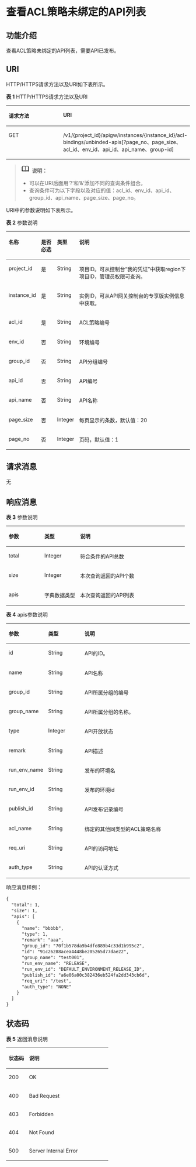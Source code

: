 # 查看ACL策略未绑定的API列表<a name="ZH-CN_TOPIC_0000001081837373"></a>

## 功能介绍<a name="zh-cn_topic_0225568896_section61570312"></a>

查看ACL策略未绑定的API列表，需要API已发布。

## URI<a name="zh-cn_topic_0225568896_section17261904"></a>

HTTP/HTTPS请求方法以及URI如下表所示。

**表 1**  HTTP/HTTPS请求方法以及URI

<a name="zh-cn_topic_0225568896_table7075937"></a>
<table><thead align="left"><tr id="zh-cn_topic_0225568896_row65440801"><th class="cellrowborder" valign="top" width="34.339999999999996%" id="mcps1.2.3.1.1"><p id="zh-cn_topic_0225568896_p66213500"><a name="zh-cn_topic_0225568896_p66213500"></a><a name="zh-cn_topic_0225568896_p66213500"></a>请求方法</p>
</th>
<th class="cellrowborder" valign="top" width="65.66%" id="mcps1.2.3.1.2"><p id="zh-cn_topic_0225568896_p61693288"><a name="zh-cn_topic_0225568896_p61693288"></a><a name="zh-cn_topic_0225568896_p61693288"></a>URI</p>
</th>
</tr>
</thead>
<tbody><tr id="zh-cn_topic_0225568896_row31100428"><td class="cellrowborder" valign="top" width="34.339999999999996%" headers="mcps1.2.3.1.1 "><p id="zh-cn_topic_0225568896_p36106769"><a name="zh-cn_topic_0225568896_p36106769"></a><a name="zh-cn_topic_0225568896_p36106769"></a>GET</p>
</td>
<td class="cellrowborder" valign="top" width="65.66%" headers="mcps1.2.3.1.2 "><p id="zh-cn_topic_0225568896_p38967199"><a name="zh-cn_topic_0225568896_p38967199"></a><a name="zh-cn_topic_0225568896_p38967199"></a>/v1/{project_id}/apigw/instances/{instance_id}/acl-bindings/unbinded-apis[?page_no、page_size、acl_id、env_id、api_id、api_name、group-id]</p>
</td>
</tr>
</tbody>
</table>

>![](public_sys-resources/icon-note.gif) **说明：** 
>-   可以在URI后面用‘?’和‘&’添加不同的查询条件组合。
>-   查询条件可为以下字段以及对应的值：acl\_id、env\_id、api\_id、group\_id、api\_name、page\_size、page\_no。

URI中的参数说明如下表所示。

**表 2**  参数说明

<a name="zh-cn_topic_0225568896_table45607562"></a>
<table><thead align="left"><tr id="zh-cn_topic_0225568896_row21909387"><th class="cellrowborder" valign="top" width="16%" id="mcps1.2.5.1.1"><p id="zh-cn_topic_0225568896_p29829884"><a name="zh-cn_topic_0225568896_p29829884"></a><a name="zh-cn_topic_0225568896_p29829884"></a>名称</p>
</th>
<th class="cellrowborder" valign="top" width="9%" id="mcps1.2.5.1.2"><p id="zh-cn_topic_0225568896_p301534"><a name="zh-cn_topic_0225568896_p301534"></a><a name="zh-cn_topic_0225568896_p301534"></a>是否必选</p>
</th>
<th class="cellrowborder" valign="top" width="9%" id="mcps1.2.5.1.3"><p id="zh-cn_topic_0225568896_p24424280"><a name="zh-cn_topic_0225568896_p24424280"></a><a name="zh-cn_topic_0225568896_p24424280"></a>类型</p>
</th>
<th class="cellrowborder" valign="top" width="66%" id="mcps1.2.5.1.4"><p id="zh-cn_topic_0225568896_p32209683"><a name="zh-cn_topic_0225568896_p32209683"></a><a name="zh-cn_topic_0225568896_p32209683"></a>说明</p>
</th>
</tr>
</thead>
<tbody><tr id="zh-cn_topic_0225568896_row15590143542015"><td class="cellrowborder" valign="top" width="16%" headers="mcps1.2.5.1.1 "><p id="zh-cn_topic_0225568896_p55878963"><a name="zh-cn_topic_0225568896_p55878963"></a><a name="zh-cn_topic_0225568896_p55878963"></a>project_id</p>
</td>
<td class="cellrowborder" valign="top" width="9%" headers="mcps1.2.5.1.2 "><p id="zh-cn_topic_0225568896_p29902160"><a name="zh-cn_topic_0225568896_p29902160"></a><a name="zh-cn_topic_0225568896_p29902160"></a>是</p>
</td>
<td class="cellrowborder" valign="top" width="9%" headers="mcps1.2.5.1.3 "><p id="zh-cn_topic_0225568896_p6155914"><a name="zh-cn_topic_0225568896_p6155914"></a><a name="zh-cn_topic_0225568896_p6155914"></a>String</p>
</td>
<td class="cellrowborder" valign="top" width="66%" headers="mcps1.2.5.1.4 "><p id="zh-cn_topic_0225568896_p28867016"><a name="zh-cn_topic_0225568896_p28867016"></a><a name="zh-cn_topic_0225568896_p28867016"></a>项目ID。可从控制台“我的凭证”中获取region下项目ID，管理员权限可查询。</p>
</td>
</tr>
<tr id="zh-cn_topic_0225568896_row172471935182017"><td class="cellrowborder" valign="top" width="16%" headers="mcps1.2.5.1.1 "><p id="zh-cn_topic_0225568896_p1780913159538"><a name="zh-cn_topic_0225568896_p1780913159538"></a><a name="zh-cn_topic_0225568896_p1780913159538"></a>instance_id</p>
</td>
<td class="cellrowborder" valign="top" width="9%" headers="mcps1.2.5.1.2 "><p id="zh-cn_topic_0225568896_p9809215115310"><a name="zh-cn_topic_0225568896_p9809215115310"></a><a name="zh-cn_topic_0225568896_p9809215115310"></a>是</p>
</td>
<td class="cellrowborder" valign="top" width="9%" headers="mcps1.2.5.1.3 "><p id="zh-cn_topic_0225568896_p1280914152538"><a name="zh-cn_topic_0225568896_p1280914152538"></a><a name="zh-cn_topic_0225568896_p1280914152538"></a>String</p>
</td>
<td class="cellrowborder" valign="top" width="66%" headers="mcps1.2.5.1.4 "><p id="zh-cn_topic_0225568896_p1880914157537"><a name="zh-cn_topic_0225568896_p1880914157537"></a><a name="zh-cn_topic_0225568896_p1880914157537"></a>实例ID，可从API网关控制台的专享版实例信息中获取。</p>
</td>
</tr>
<tr id="zh-cn_topic_0225568896_row58847543"><td class="cellrowborder" valign="top" width="16%" headers="mcps1.2.5.1.1 "><p id="zh-cn_topic_0225568896_p1921642"><a name="zh-cn_topic_0225568896_p1921642"></a><a name="zh-cn_topic_0225568896_p1921642"></a>acl_id</p>
</td>
<td class="cellrowborder" valign="top" width="9%" headers="mcps1.2.5.1.2 "><p id="zh-cn_topic_0225568896_p21435351"><a name="zh-cn_topic_0225568896_p21435351"></a><a name="zh-cn_topic_0225568896_p21435351"></a>是</p>
</td>
<td class="cellrowborder" valign="top" width="9%" headers="mcps1.2.5.1.3 "><p id="zh-cn_topic_0225568896_p58541860"><a name="zh-cn_topic_0225568896_p58541860"></a><a name="zh-cn_topic_0225568896_p58541860"></a>String</p>
</td>
<td class="cellrowborder" valign="top" width="66%" headers="mcps1.2.5.1.4 "><p id="zh-cn_topic_0225568896_p17951547165618"><a name="zh-cn_topic_0225568896_p17951547165618"></a><a name="zh-cn_topic_0225568896_p17951547165618"></a>ACL策略编号</p>
</td>
</tr>
<tr id="zh-cn_topic_0225568896_row62887495"><td class="cellrowborder" valign="top" width="16%" headers="mcps1.2.5.1.1 "><p id="zh-cn_topic_0225568896_p60722300"><a name="zh-cn_topic_0225568896_p60722300"></a><a name="zh-cn_topic_0225568896_p60722300"></a>env_id</p>
</td>
<td class="cellrowborder" valign="top" width="9%" headers="mcps1.2.5.1.2 "><p id="zh-cn_topic_0225568896_p19559245"><a name="zh-cn_topic_0225568896_p19559245"></a><a name="zh-cn_topic_0225568896_p19559245"></a>否</p>
</td>
<td class="cellrowborder" valign="top" width="9%" headers="mcps1.2.5.1.3 "><p id="zh-cn_topic_0225568896_p40795044"><a name="zh-cn_topic_0225568896_p40795044"></a><a name="zh-cn_topic_0225568896_p40795044"></a>String</p>
</td>
<td class="cellrowborder" valign="top" width="66%" headers="mcps1.2.5.1.4 "><p id="zh-cn_topic_0225568896_p16064230"><a name="zh-cn_topic_0225568896_p16064230"></a><a name="zh-cn_topic_0225568896_p16064230"></a>环境编号</p>
</td>
</tr>
<tr id="zh-cn_topic_0225568896_row10360348"><td class="cellrowborder" valign="top" width="16%" headers="mcps1.2.5.1.1 "><p id="zh-cn_topic_0225568896_p33881836"><a name="zh-cn_topic_0225568896_p33881836"></a><a name="zh-cn_topic_0225568896_p33881836"></a>group_id</p>
</td>
<td class="cellrowborder" valign="top" width="9%" headers="mcps1.2.5.1.2 "><p id="zh-cn_topic_0225568896_p60074205"><a name="zh-cn_topic_0225568896_p60074205"></a><a name="zh-cn_topic_0225568896_p60074205"></a>否</p>
</td>
<td class="cellrowborder" valign="top" width="9%" headers="mcps1.2.5.1.3 "><p id="zh-cn_topic_0225568896_p34172438"><a name="zh-cn_topic_0225568896_p34172438"></a><a name="zh-cn_topic_0225568896_p34172438"></a>String</p>
</td>
<td class="cellrowborder" valign="top" width="66%" headers="mcps1.2.5.1.4 "><p id="zh-cn_topic_0225568896_p16504128"><a name="zh-cn_topic_0225568896_p16504128"></a><a name="zh-cn_topic_0225568896_p16504128"></a>API分组编号</p>
</td>
</tr>
<tr id="zh-cn_topic_0225568896_row14319431"><td class="cellrowborder" valign="top" width="16%" headers="mcps1.2.5.1.1 "><p id="zh-cn_topic_0225568896_p19023261"><a name="zh-cn_topic_0225568896_p19023261"></a><a name="zh-cn_topic_0225568896_p19023261"></a>api_id</p>
</td>
<td class="cellrowborder" valign="top" width="9%" headers="mcps1.2.5.1.2 "><p id="zh-cn_topic_0225568896_p64489143"><a name="zh-cn_topic_0225568896_p64489143"></a><a name="zh-cn_topic_0225568896_p64489143"></a>否</p>
</td>
<td class="cellrowborder" valign="top" width="9%" headers="mcps1.2.5.1.3 "><p id="zh-cn_topic_0225568896_p56238077"><a name="zh-cn_topic_0225568896_p56238077"></a><a name="zh-cn_topic_0225568896_p56238077"></a>String</p>
</td>
<td class="cellrowborder" valign="top" width="66%" headers="mcps1.2.5.1.4 "><p id="zh-cn_topic_0225568896_p58990425"><a name="zh-cn_topic_0225568896_p58990425"></a><a name="zh-cn_topic_0225568896_p58990425"></a>API编号</p>
</td>
</tr>
<tr id="zh-cn_topic_0225568896_row61151777"><td class="cellrowborder" valign="top" width="16%" headers="mcps1.2.5.1.1 "><p id="zh-cn_topic_0225568896_p54346934"><a name="zh-cn_topic_0225568896_p54346934"></a><a name="zh-cn_topic_0225568896_p54346934"></a>api_name</p>
</td>
<td class="cellrowborder" valign="top" width="9%" headers="mcps1.2.5.1.2 "><p id="zh-cn_topic_0225568896_p40025556"><a name="zh-cn_topic_0225568896_p40025556"></a><a name="zh-cn_topic_0225568896_p40025556"></a>否</p>
</td>
<td class="cellrowborder" valign="top" width="9%" headers="mcps1.2.5.1.3 "><p id="zh-cn_topic_0225568896_p20844578"><a name="zh-cn_topic_0225568896_p20844578"></a><a name="zh-cn_topic_0225568896_p20844578"></a>String</p>
</td>
<td class="cellrowborder" valign="top" width="66%" headers="mcps1.2.5.1.4 "><p id="zh-cn_topic_0225568896_p10689224"><a name="zh-cn_topic_0225568896_p10689224"></a><a name="zh-cn_topic_0225568896_p10689224"></a>API名称</p>
</td>
</tr>
<tr id="zh-cn_topic_0225568896_row29094156"><td class="cellrowborder" valign="top" width="16%" headers="mcps1.2.5.1.1 "><p id="zh-cn_topic_0225568896_p7816426"><a name="zh-cn_topic_0225568896_p7816426"></a><a name="zh-cn_topic_0225568896_p7816426"></a>page_size</p>
</td>
<td class="cellrowborder" valign="top" width="9%" headers="mcps1.2.5.1.2 "><p id="zh-cn_topic_0225568896_p29150773"><a name="zh-cn_topic_0225568896_p29150773"></a><a name="zh-cn_topic_0225568896_p29150773"></a>否</p>
</td>
<td class="cellrowborder" valign="top" width="9%" headers="mcps1.2.5.1.3 "><p id="zh-cn_topic_0225568896_p12402388"><a name="zh-cn_topic_0225568896_p12402388"></a><a name="zh-cn_topic_0225568896_p12402388"></a>Integer</p>
</td>
<td class="cellrowborder" valign="top" width="66%" headers="mcps1.2.5.1.4 "><p id="zh-cn_topic_0225568896_p65069360"><a name="zh-cn_topic_0225568896_p65069360"></a><a name="zh-cn_topic_0225568896_p65069360"></a>每页显示的条数，默认值：20</p>
</td>
</tr>
<tr id="zh-cn_topic_0225568896_row48753328"><td class="cellrowborder" valign="top" width="16%" headers="mcps1.2.5.1.1 "><p id="zh-cn_topic_0225568896_p56705457"><a name="zh-cn_topic_0225568896_p56705457"></a><a name="zh-cn_topic_0225568896_p56705457"></a>page_no</p>
</td>
<td class="cellrowborder" valign="top" width="9%" headers="mcps1.2.5.1.2 "><p id="zh-cn_topic_0225568896_p29739299"><a name="zh-cn_topic_0225568896_p29739299"></a><a name="zh-cn_topic_0225568896_p29739299"></a>否</p>
</td>
<td class="cellrowborder" valign="top" width="9%" headers="mcps1.2.5.1.3 "><p id="zh-cn_topic_0225568896_p60073005"><a name="zh-cn_topic_0225568896_p60073005"></a><a name="zh-cn_topic_0225568896_p60073005"></a>Integer</p>
</td>
<td class="cellrowborder" valign="top" width="66%" headers="mcps1.2.5.1.4 "><p id="zh-cn_topic_0225568896_p34075256"><a name="zh-cn_topic_0225568896_p34075256"></a><a name="zh-cn_topic_0225568896_p34075256"></a>页码，默认值：1</p>
</td>
</tr>
</tbody>
</table>

## 请求消息<a name="zh-cn_topic_0225568896_section21139415"></a>

无

## 响应消息<a name="zh-cn_topic_0225568896_section34571087"></a>

**表 3**  参数说明

<a name="zh-cn_topic_0225568896_table11928633"></a>
<table><thead align="left"><tr id="zh-cn_topic_0225568896_row60512777"><th class="cellrowborder" valign="top" width="20%" id="mcps1.2.4.1.1"><p id="zh-cn_topic_0225568896_p2587895"><a name="zh-cn_topic_0225568896_p2587895"></a><a name="zh-cn_topic_0225568896_p2587895"></a>参数</p>
</th>
<th class="cellrowborder" valign="top" width="20%" id="mcps1.2.4.1.2"><p id="zh-cn_topic_0225568896_p8292946"><a name="zh-cn_topic_0225568896_p8292946"></a><a name="zh-cn_topic_0225568896_p8292946"></a>类型</p>
</th>
<th class="cellrowborder" valign="top" width="60%" id="mcps1.2.4.1.3"><p id="zh-cn_topic_0225568896_p640001"><a name="zh-cn_topic_0225568896_p640001"></a><a name="zh-cn_topic_0225568896_p640001"></a>说明</p>
</th>
</tr>
</thead>
<tbody><tr id="zh-cn_topic_0225568896_row51840109"><td class="cellrowborder" valign="top" width="20%" headers="mcps1.2.4.1.1 "><p id="zh-cn_topic_0225568896_p38299261"><a name="zh-cn_topic_0225568896_p38299261"></a><a name="zh-cn_topic_0225568896_p38299261"></a>total</p>
</td>
<td class="cellrowborder" valign="top" width="20%" headers="mcps1.2.4.1.2 "><p id="zh-cn_topic_0225568896_p15232409"><a name="zh-cn_topic_0225568896_p15232409"></a><a name="zh-cn_topic_0225568896_p15232409"></a>Integer</p>
</td>
<td class="cellrowborder" valign="top" width="60%" headers="mcps1.2.4.1.3 "><p id="zh-cn_topic_0225568896_p34954265718"><a name="zh-cn_topic_0225568896_p34954265718"></a><a name="zh-cn_topic_0225568896_p34954265718"></a>符合条件的API总数</p>
</td>
</tr>
<tr id="zh-cn_topic_0225568896_row31464194"><td class="cellrowborder" valign="top" width="20%" headers="mcps1.2.4.1.1 "><p id="zh-cn_topic_0225568896_p65571805"><a name="zh-cn_topic_0225568896_p65571805"></a><a name="zh-cn_topic_0225568896_p65571805"></a>size</p>
</td>
<td class="cellrowborder" valign="top" width="20%" headers="mcps1.2.4.1.2 "><p id="zh-cn_topic_0225568896_p9716001"><a name="zh-cn_topic_0225568896_p9716001"></a><a name="zh-cn_topic_0225568896_p9716001"></a>Integer</p>
</td>
<td class="cellrowborder" valign="top" width="60%" headers="mcps1.2.4.1.3 "><p id="zh-cn_topic_0225568896_p48798580"><a name="zh-cn_topic_0225568896_p48798580"></a><a name="zh-cn_topic_0225568896_p48798580"></a>本次查询返回的API个数</p>
</td>
</tr>
<tr id="zh-cn_topic_0225568896_row36534044"><td class="cellrowborder" valign="top" width="20%" headers="mcps1.2.4.1.1 "><p id="zh-cn_topic_0225568896_p6467596"><a name="zh-cn_topic_0225568896_p6467596"></a><a name="zh-cn_topic_0225568896_p6467596"></a>apis</p>
</td>
<td class="cellrowborder" valign="top" width="20%" headers="mcps1.2.4.1.2 "><p id="zh-cn_topic_0225568896_p54113248"><a name="zh-cn_topic_0225568896_p54113248"></a><a name="zh-cn_topic_0225568896_p54113248"></a>字典数据类型</p>
</td>
<td class="cellrowborder" valign="top" width="60%" headers="mcps1.2.4.1.3 "><p id="zh-cn_topic_0225568896_p21096961"><a name="zh-cn_topic_0225568896_p21096961"></a><a name="zh-cn_topic_0225568896_p21096961"></a>本次查询返回的API列表</p>
</td>
</tr>
</tbody>
</table>

**表 4**  apis参数说明

<a name="zh-cn_topic_0225568896_table55654921"></a>
<table><thead align="left"><tr id="zh-cn_topic_0225568896_row66950944"><th class="cellrowborder" valign="top" width="20%" id="mcps1.2.4.1.1"><p id="zh-cn_topic_0225568896_p54317399"><a name="zh-cn_topic_0225568896_p54317399"></a><a name="zh-cn_topic_0225568896_p54317399"></a>参数</p>
</th>
<th class="cellrowborder" valign="top" width="20%" id="mcps1.2.4.1.2"><p id="zh-cn_topic_0225568896_p37633227"><a name="zh-cn_topic_0225568896_p37633227"></a><a name="zh-cn_topic_0225568896_p37633227"></a>类型</p>
</th>
<th class="cellrowborder" valign="top" width="60%" id="mcps1.2.4.1.3"><p id="zh-cn_topic_0225568896_p28392547"><a name="zh-cn_topic_0225568896_p28392547"></a><a name="zh-cn_topic_0225568896_p28392547"></a>说明</p>
</th>
</tr>
</thead>
<tbody><tr id="zh-cn_topic_0225568896_row18094984"><td class="cellrowborder" valign="top" width="20%" headers="mcps1.2.4.1.1 "><p id="zh-cn_topic_0225568896_p56407585"><a name="zh-cn_topic_0225568896_p56407585"></a><a name="zh-cn_topic_0225568896_p56407585"></a>id</p>
</td>
<td class="cellrowborder" valign="top" width="20%" headers="mcps1.2.4.1.2 "><p id="zh-cn_topic_0225568896_p5611671"><a name="zh-cn_topic_0225568896_p5611671"></a><a name="zh-cn_topic_0225568896_p5611671"></a>String</p>
</td>
<td class="cellrowborder" valign="top" width="60%" headers="mcps1.2.4.1.3 "><p id="zh-cn_topic_0225568896_p51892177"><a name="zh-cn_topic_0225568896_p51892177"></a><a name="zh-cn_topic_0225568896_p51892177"></a>API的ID。</p>
</td>
</tr>
<tr id="zh-cn_topic_0225568896_row64376411"><td class="cellrowborder" valign="top" width="20%" headers="mcps1.2.4.1.1 "><p id="zh-cn_topic_0225568896_p47106807"><a name="zh-cn_topic_0225568896_p47106807"></a><a name="zh-cn_topic_0225568896_p47106807"></a>name</p>
</td>
<td class="cellrowborder" valign="top" width="20%" headers="mcps1.2.4.1.2 "><p id="zh-cn_topic_0225568896_p57555019"><a name="zh-cn_topic_0225568896_p57555019"></a><a name="zh-cn_topic_0225568896_p57555019"></a>String</p>
</td>
<td class="cellrowborder" valign="top" width="60%" headers="mcps1.2.4.1.3 "><p id="zh-cn_topic_0225568896_p31444992"><a name="zh-cn_topic_0225568896_p31444992"></a><a name="zh-cn_topic_0225568896_p31444992"></a>API名称</p>
</td>
</tr>
<tr id="zh-cn_topic_0225568896_row14569478"><td class="cellrowborder" valign="top" width="20%" headers="mcps1.2.4.1.1 "><p id="zh-cn_topic_0225568896_p39277103"><a name="zh-cn_topic_0225568896_p39277103"></a><a name="zh-cn_topic_0225568896_p39277103"></a>group_id</p>
</td>
<td class="cellrowborder" valign="top" width="20%" headers="mcps1.2.4.1.2 "><p id="zh-cn_topic_0225568896_p27328780"><a name="zh-cn_topic_0225568896_p27328780"></a><a name="zh-cn_topic_0225568896_p27328780"></a>String</p>
</td>
<td class="cellrowborder" valign="top" width="60%" headers="mcps1.2.4.1.3 "><p id="zh-cn_topic_0225568896_p66147590"><a name="zh-cn_topic_0225568896_p66147590"></a><a name="zh-cn_topic_0225568896_p66147590"></a>API所属分组的编号</p>
</td>
</tr>
<tr id="zh-cn_topic_0225568896_row58457401"><td class="cellrowborder" valign="top" width="20%" headers="mcps1.2.4.1.1 "><p id="zh-cn_topic_0225568896_p37429032"><a name="zh-cn_topic_0225568896_p37429032"></a><a name="zh-cn_topic_0225568896_p37429032"></a>group_name</p>
</td>
<td class="cellrowborder" valign="top" width="20%" headers="mcps1.2.4.1.2 "><p id="zh-cn_topic_0225568896_p11852776"><a name="zh-cn_topic_0225568896_p11852776"></a><a name="zh-cn_topic_0225568896_p11852776"></a>String</p>
</td>
<td class="cellrowborder" valign="top" width="60%" headers="mcps1.2.4.1.3 "><p id="zh-cn_topic_0225568896_p20550817"><a name="zh-cn_topic_0225568896_p20550817"></a><a name="zh-cn_topic_0225568896_p20550817"></a>API所属分组的名称。</p>
</td>
</tr>
<tr id="zh-cn_topic_0225568896_row4920279"><td class="cellrowborder" valign="top" width="20%" headers="mcps1.2.4.1.1 "><p id="zh-cn_topic_0225568896_p62998338"><a name="zh-cn_topic_0225568896_p62998338"></a><a name="zh-cn_topic_0225568896_p62998338"></a>type</p>
</td>
<td class="cellrowborder" valign="top" width="20%" headers="mcps1.2.4.1.2 "><p id="zh-cn_topic_0225568896_p2591766"><a name="zh-cn_topic_0225568896_p2591766"></a><a name="zh-cn_topic_0225568896_p2591766"></a>Integer</p>
</td>
<td class="cellrowborder" valign="top" width="60%" headers="mcps1.2.4.1.3 "><p id="zh-cn_topic_0225568896_p8606457"><a name="zh-cn_topic_0225568896_p8606457"></a><a name="zh-cn_topic_0225568896_p8606457"></a>API开放状态</p>
</td>
</tr>
<tr id="zh-cn_topic_0225568896_row57391748"><td class="cellrowborder" valign="top" width="20%" headers="mcps1.2.4.1.1 "><p id="zh-cn_topic_0225568896_p18220050"><a name="zh-cn_topic_0225568896_p18220050"></a><a name="zh-cn_topic_0225568896_p18220050"></a>remark</p>
</td>
<td class="cellrowborder" valign="top" width="20%" headers="mcps1.2.4.1.2 "><p id="zh-cn_topic_0225568896_p66537956"><a name="zh-cn_topic_0225568896_p66537956"></a><a name="zh-cn_topic_0225568896_p66537956"></a>String</p>
</td>
<td class="cellrowborder" valign="top" width="60%" headers="mcps1.2.4.1.3 "><p id="zh-cn_topic_0225568896_p20865379"><a name="zh-cn_topic_0225568896_p20865379"></a><a name="zh-cn_topic_0225568896_p20865379"></a>API描述</p>
</td>
</tr>
<tr id="zh-cn_topic_0225568896_row57771451"><td class="cellrowborder" valign="top" width="20%" headers="mcps1.2.4.1.1 "><p id="zh-cn_topic_0225568896_p48975920"><a name="zh-cn_topic_0225568896_p48975920"></a><a name="zh-cn_topic_0225568896_p48975920"></a>run_env_name</p>
</td>
<td class="cellrowborder" valign="top" width="20%" headers="mcps1.2.4.1.2 "><p id="zh-cn_topic_0225568896_p7626561"><a name="zh-cn_topic_0225568896_p7626561"></a><a name="zh-cn_topic_0225568896_p7626561"></a>String</p>
</td>
<td class="cellrowborder" valign="top" width="60%" headers="mcps1.2.4.1.3 "><p id="zh-cn_topic_0225568896_p13771736"><a name="zh-cn_topic_0225568896_p13771736"></a><a name="zh-cn_topic_0225568896_p13771736"></a>发布的环境名</p>
</td>
</tr>
<tr id="zh-cn_topic_0225568896_row56836760"><td class="cellrowborder" valign="top" width="20%" headers="mcps1.2.4.1.1 "><p id="zh-cn_topic_0225568896_p40374832"><a name="zh-cn_topic_0225568896_p40374832"></a><a name="zh-cn_topic_0225568896_p40374832"></a>run_env_id</p>
</td>
<td class="cellrowborder" valign="top" width="20%" headers="mcps1.2.4.1.2 "><p id="zh-cn_topic_0225568896_p49135936"><a name="zh-cn_topic_0225568896_p49135936"></a><a name="zh-cn_topic_0225568896_p49135936"></a>String</p>
</td>
<td class="cellrowborder" valign="top" width="60%" headers="mcps1.2.4.1.3 "><p id="zh-cn_topic_0225568896_p20587889"><a name="zh-cn_topic_0225568896_p20587889"></a><a name="zh-cn_topic_0225568896_p20587889"></a>发布的环境id</p>
</td>
</tr>
<tr id="zh-cn_topic_0225568896_row51073277"><td class="cellrowborder" valign="top" width="20%" headers="mcps1.2.4.1.1 "><p id="zh-cn_topic_0225568896_p43294786"><a name="zh-cn_topic_0225568896_p43294786"></a><a name="zh-cn_topic_0225568896_p43294786"></a>publish_id</p>
</td>
<td class="cellrowborder" valign="top" width="20%" headers="mcps1.2.4.1.2 "><p id="zh-cn_topic_0225568896_p17216763"><a name="zh-cn_topic_0225568896_p17216763"></a><a name="zh-cn_topic_0225568896_p17216763"></a>String</p>
</td>
<td class="cellrowborder" valign="top" width="60%" headers="mcps1.2.4.1.3 "><p id="zh-cn_topic_0225568896_p52380561"><a name="zh-cn_topic_0225568896_p52380561"></a><a name="zh-cn_topic_0225568896_p52380561"></a>API发布记录编号</p>
</td>
</tr>
<tr id="zh-cn_topic_0225568896_row1663002"><td class="cellrowborder" valign="top" width="20%" headers="mcps1.2.4.1.1 "><p id="zh-cn_topic_0225568896_p485445"><a name="zh-cn_topic_0225568896_p485445"></a><a name="zh-cn_topic_0225568896_p485445"></a>acl_name</p>
</td>
<td class="cellrowborder" valign="top" width="20%" headers="mcps1.2.4.1.2 "><p id="zh-cn_topic_0225568896_p39321089"><a name="zh-cn_topic_0225568896_p39321089"></a><a name="zh-cn_topic_0225568896_p39321089"></a>String</p>
</td>
<td class="cellrowborder" valign="top" width="60%" headers="mcps1.2.4.1.3 "><p id="zh-cn_topic_0225568896_p30891637"><a name="zh-cn_topic_0225568896_p30891637"></a><a name="zh-cn_topic_0225568896_p30891637"></a>绑定的其他同类型的ACL策略名称</p>
</td>
</tr>
<tr id="zh-cn_topic_0225568896_row76812386461"><td class="cellrowborder" valign="top" width="20%" headers="mcps1.2.4.1.1 "><p id="zh-cn_topic_0225568896_p169163811462"><a name="zh-cn_topic_0225568896_p169163811462"></a><a name="zh-cn_topic_0225568896_p169163811462"></a>req_uri</p>
</td>
<td class="cellrowborder" valign="top" width="20%" headers="mcps1.2.4.1.2 "><p id="zh-cn_topic_0225568896_p146983804611"><a name="zh-cn_topic_0225568896_p146983804611"></a><a name="zh-cn_topic_0225568896_p146983804611"></a>String</p>
</td>
<td class="cellrowborder" valign="top" width="60%" headers="mcps1.2.4.1.3 "><p id="zh-cn_topic_0225568896_p469123819465"><a name="zh-cn_topic_0225568896_p469123819465"></a><a name="zh-cn_topic_0225568896_p469123819465"></a>API的访问地址</p>
</td>
</tr>
<tr id="zh-cn_topic_0225568896_row1937684294618"><td class="cellrowborder" valign="top" width="20%" headers="mcps1.2.4.1.1 "><p id="zh-cn_topic_0225568896_p5376144210461"><a name="zh-cn_topic_0225568896_p5376144210461"></a><a name="zh-cn_topic_0225568896_p5376144210461"></a>auth_type</p>
</td>
<td class="cellrowborder" valign="top" width="20%" headers="mcps1.2.4.1.2 "><p id="zh-cn_topic_0225568896_p13376134215468"><a name="zh-cn_topic_0225568896_p13376134215468"></a><a name="zh-cn_topic_0225568896_p13376134215468"></a>String</p>
</td>
<td class="cellrowborder" valign="top" width="60%" headers="mcps1.2.4.1.3 "><p id="zh-cn_topic_0225568896_p73761442124614"><a name="zh-cn_topic_0225568896_p73761442124614"></a><a name="zh-cn_topic_0225568896_p73761442124614"></a>API的认证方式</p>
</td>
</tr>
</tbody>
</table>

响应消息样例：

```
{
  "total": 1,
  "size": 1,
  "apis": [
    {
      "name": "bbbbb",
      "type": 1,
      "remark": "aaa",
      "group_id": "70f1b578da9b4dfe889b4c33d1b995c2",
      "id": "91c26288acea4448be205265d77dae22",
      "group_name": "test001",
      "run_env_name": "RELEASE",
      "run_env_id": "DEFAULT_ENVIRONMENT_RELEASE_ID",
      "publish_id": "a6e06a00c382436eb524fa2dd343cb6d",
      "req_uri": "/test",
      "auth_type": "NONE"
    }
  ]
}
```

## 状态码<a name="zh-cn_topic_0225568896_section56037015"></a>

**表 5**  返回消息说明

<a name="zh-cn_topic_0225568896_table28132847"></a>
<table><thead align="left"><tr id="zh-cn_topic_0225568896_row3719443"><th class="cellrowborder" valign="top" width="20%" id="mcps1.2.3.1.1"><p id="zh-cn_topic_0225568896_p32839460"><a name="zh-cn_topic_0225568896_p32839460"></a><a name="zh-cn_topic_0225568896_p32839460"></a>状态码</p>
</th>
<th class="cellrowborder" valign="top" width="80%" id="mcps1.2.3.1.2"><p id="zh-cn_topic_0225568896_p42750569"><a name="zh-cn_topic_0225568896_p42750569"></a><a name="zh-cn_topic_0225568896_p42750569"></a>说明</p>
</th>
</tr>
</thead>
<tbody><tr id="zh-cn_topic_0225568896_row40244042"><td class="cellrowborder" valign="top" width="20%" headers="mcps1.2.3.1.1 "><p id="zh-cn_topic_0225568896_p38542001"><a name="zh-cn_topic_0225568896_p38542001"></a><a name="zh-cn_topic_0225568896_p38542001"></a>200</p>
</td>
<td class="cellrowborder" valign="top" width="80%" headers="mcps1.2.3.1.2 "><p id="zh-cn_topic_0225568896_p34894339"><a name="zh-cn_topic_0225568896_p34894339"></a><a name="zh-cn_topic_0225568896_p34894339"></a>OK</p>
</td>
</tr>
<tr id="zh-cn_topic_0225568896_row45613601"><td class="cellrowborder" valign="top" width="20%" headers="mcps1.2.3.1.1 "><p id="zh-cn_topic_0225568896_p3714177"><a name="zh-cn_topic_0225568896_p3714177"></a><a name="zh-cn_topic_0225568896_p3714177"></a>400</p>
</td>
<td class="cellrowborder" valign="top" width="80%" headers="mcps1.2.3.1.2 "><p id="zh-cn_topic_0225568896_p32412930"><a name="zh-cn_topic_0225568896_p32412930"></a><a name="zh-cn_topic_0225568896_p32412930"></a>Bad Request</p>
</td>
</tr>
<tr id="zh-cn_topic_0225568896_row23280918"><td class="cellrowborder" valign="top" width="20%" headers="mcps1.2.3.1.1 "><p id="zh-cn_topic_0225568896_p6706219"><a name="zh-cn_topic_0225568896_p6706219"></a><a name="zh-cn_topic_0225568896_p6706219"></a>403</p>
</td>
<td class="cellrowborder" valign="top" width="80%" headers="mcps1.2.3.1.2 "><p id="zh-cn_topic_0225568896_p6332852"><a name="zh-cn_topic_0225568896_p6332852"></a><a name="zh-cn_topic_0225568896_p6332852"></a>Forbidden</p>
</td>
</tr>
<tr id="zh-cn_topic_0225568896_row56995672"><td class="cellrowborder" valign="top" width="20%" headers="mcps1.2.3.1.1 "><p id="zh-cn_topic_0225568896_p53246699"><a name="zh-cn_topic_0225568896_p53246699"></a><a name="zh-cn_topic_0225568896_p53246699"></a>404</p>
</td>
<td class="cellrowborder" valign="top" width="80%" headers="mcps1.2.3.1.2 "><p id="zh-cn_topic_0225568896_p18015334"><a name="zh-cn_topic_0225568896_p18015334"></a><a name="zh-cn_topic_0225568896_p18015334"></a>Not Found</p>
</td>
</tr>
<tr id="zh-cn_topic_0225568896_row27920282"><td class="cellrowborder" valign="top" width="20%" headers="mcps1.2.3.1.1 "><p id="zh-cn_topic_0225568896_p46950406"><a name="zh-cn_topic_0225568896_p46950406"></a><a name="zh-cn_topic_0225568896_p46950406"></a>500</p>
</td>
<td class="cellrowborder" valign="top" width="80%" headers="mcps1.2.3.1.2 "><p id="zh-cn_topic_0225568896_p44886509"><a name="zh-cn_topic_0225568896_p44886509"></a><a name="zh-cn_topic_0225568896_p44886509"></a>Server Internal Error</p>
</td>
</tr>
</tbody>
</table>

